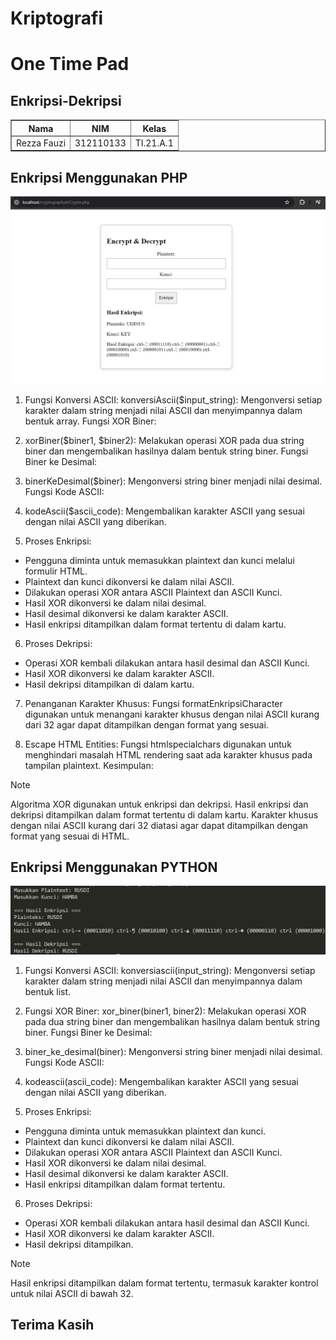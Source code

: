# Kriptografi
# One Time Pad
## Enkripsi-Dekripsi
<body>
    <table border="1">
        <tr>
            <th> Nama</th>
            <th>NIM</th>
            <th>Kelas</th>
        </tr>
        <tr>
            <td>Rezza Fauzi</td>
            <td>312110133</td>
            <td>TI.21.A.1</td>
        </tr>
    </table>
</body>

## Enkripsi Menggunakan PHP

![Gambar 1](img/ss1.png)

1. Fungsi Konversi ASCII:
konversiAscii($input_string): Mengonversi setiap karakter dalam string menjadi nilai ASCII dan menyimpannya dalam bentuk array.
Fungsi XOR Biner:

2. xorBiner($biner1, $biner2): Melakukan operasi XOR pada dua string biner dan mengembalikan hasilnya dalam bentuk string biner.
Fungsi Biner ke Desimal:

3. binerKeDesimal($biner): Mengonversi string biner menjadi nilai desimal.
Fungsi Kode ASCII:

4. kodeAscii($ascii_code): Mengembalikan karakter ASCII yang sesuai dengan nilai ASCII yang diberikan.

5. Proses Enkripsi:
- Pengguna diminta untuk memasukkan plaintext dan kunci melalui formulir HTML.
- Plaintext dan kunci dikonversi ke dalam nilai ASCII.
- Dilakukan operasi XOR antara ASCII Plaintext dan ASCII Kunci.
- Hasil XOR dikonversi ke dalam nilai desimal.
- Hasil desimal dikonversi ke dalam karakter ASCII.
- Hasil enkripsi ditampilkan dalam format tertentu di dalam kartu.

6. Proses Dekripsi:
- Operasi XOR kembali dilakukan antara hasil desimal dan ASCII Kunci.
- Hasil XOR dikonversi ke dalam karakter ASCII.
- Hasil dekripsi ditampilkan di dalam kartu.

7. Penanganan Karakter Khusus:
Fungsi formatEnkripsiCharacter digunakan untuk menangani karakter khusus dengan nilai ASCII kurang dari 32 agar dapat ditampilkan dengan format yang sesuai.

8. Escape HTML Entities:
Fungsi htmlspecialchars digunakan untuk menghindari masalah HTML rendering saat ada karakter khusus pada tampilan plaintext.
Kesimpulan:

> [!NOTE]
> Algoritma XOR digunakan untuk enkripsi dan dekripsi. Hasil enkripsi dan dekripsi ditampilkan dalam format tertentu di dalam kartu.
>Karakter khusus dengan nilai ASCII kurang dari 32 diatasi agar dapat ditampilkan dengan format yang sesuai di HTML.


## Enkripsi Menggunakan PYTHON

![Gambar 2](img/ss2.png)

1. Fungsi Konversi ASCII:
konversiascii(input_string): Mengonversi setiap karakter dalam string menjadi nilai ASCII dan menyimpannya dalam bentuk list.

2. Fungsi XOR Biner:
xor_biner(biner1, biner2): Melakukan operasi XOR pada dua string biner dan mengembalikan hasilnya dalam bentuk string biner.
Fungsi Biner ke Desimal:

3. biner_ke_desimal(biner): Mengonversi string biner menjadi nilai desimal.
Fungsi Kode ASCII:

4. kodeascii(ascii_code): Mengembalikan karakter ASCII yang sesuai dengan nilai ASCII yang diberikan.

5. Proses Enkripsi:
- Pengguna diminta untuk memasukkan plaintext dan kunci.
- Plaintext dan kunci dikonversi ke dalam nilai ASCII.
- Dilakukan operasi XOR antara ASCII Plaintext dan ASCII Kunci.
- Hasil XOR dikonversi ke dalam nilai desimal.
- Hasil desimal dikonversi ke dalam karakter ASCII.
- Hasil enkripsi ditampilkan dalam format tertentu.

6. Proses Dekripsi:
- Operasi XOR kembali dilakukan antara hasil desimal dan ASCII Kunci.
- Hasil XOR dikonversi ke dalam karakter ASCII.
- Hasil dekripsi ditampilkan.

> [!NOTE]
> Hasil enkripsi ditampilkan dalam format tertentu, termasuk karakter kontrol untuk nilai ASCII di bawah 32.

## Terima Kasih
